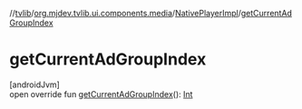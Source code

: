 //[tvlib](../../../index.md)/[org.mjdev.tvlib.ui.components.media](../index.md)/[NativePlayerImpl](index.md)/[getCurrentAdGroupIndex](get-current-ad-group-index.md)

# getCurrentAdGroupIndex

[androidJvm]\
open override fun [getCurrentAdGroupIndex](get-current-ad-group-index.md)(): [Int](https://kotlinlang.org/api/latest/jvm/stdlib/kotlin/-int/index.html)
